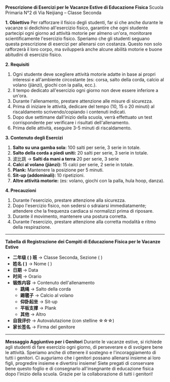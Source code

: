 **Prescrizione di Esercizi per le Vacanze Estive di Educazione Fisica**
Scuola Primaria N°2 di Via Neijiang – Classe Seconda

**1. Obiettivo**
Per rafforzare il fisico degli studenti, far sì che anche durante le vacanze si dedichino all'esercizio fisico, garantire che ogni studente partecipi ogni giorno ad attività motorie per almeno un'ora, monitorare scientificamente l'esercizio fisico. Speriamo che gli studenti seguano questa prescrizione di esercizi per allenarsi con costanza. Questo non solo rafforzerà il loro corpo, ma svilupperà anche alcune abilità motorie e buone abitudini di esercizio fisico.

**2. Requisiti**
1.  Ogni studente deve scegliere attività motorie adatte in base ai propri interessi e all'ambiente circostante (es: corsa, salto della corda, calcio al volano (jiànzi), giochi con la palla, ecc.).
2.  Il tempo dedicato all'esercizio ogni giorno non deve essere inferiore a un'ora.
3.  Durante l'allenamento, prestare attenzione alle misure di sicurezza.
4.  Prima di iniziare le attività, dedicare del tempo (10, 15 o 20 minuti) al riscaldamento scrivendo/copiando i contenuti indicati.
5.  Dopo due settimane dall'inizio della scuola, verrà effettuato un test corrispondente per verificare i risultati dell'allenamento.
6.  Prima delle attività, eseguire 3-5 minuti di riscaldamento.

**3. Contenuto degli Esercizi**
1.  **Salto su una gamba sola:** 100 salti per serie, 3 serie in totale.
2.  **Salto della corda a piedi uniti:** 20 salti per serie, 3 serie in totale.
3.  波比跳 -> **Salti da mani a terra** 20 per serie, 3 serie 
4.  **Calci al volano (jiànzi):** 15 calci per serie, 2 serie in totale.
5.  **Plank:** Mantenere la posizione per 5 minuti.
6.  **Sit-up (addominali):** 10 ripetizioni.
7.  **Altre attività motorie:** (es: volano, giochi con la palla, hula hoop, danza).

**4. Precauzioni**
1.  Durante l'esercizio, prestare attenzione alla sicurezza.
2.  Dopo l'esercizio fisico, non sedersi o sdraiarsi immediatamente; attendere che la frequenza cardiaca si normalizzi prima di riposare.
3.  Durante il movimento, mantenere una postura corretta.
4.  Durante l'esercizio, prestare attenzione alla corretta modalità e ritmo della respirazione.

---

**Tabella di Registrazione dei Compiti di Educazione Fisica per le Vacanze Estive**
*   **二年级 ( ) 班** -> Classe Seconda, Sezione ( )
*   **姓名 ( )** -> Nome ( )
*   **日期** -> Data
*   **时间** -> Orario
*   **锻炼内容** -> Contenuto dell'allenamento
    *   **跳绳** -> Salto della corda
    *   **踢毽子** -> Calcio al volano
    *   **仰卧起坐** -> Sit-up
    *   **平板支撑** -> Plank
    *   **其他** -> Altro
*   **自我评价** -> Autovalutazione (con stelline ☆☆☆)
*   **家长签名** -> Firma del genitore

---

**Messaggio Aggiuntivo per i Genitori**
Durante le vacanze estive, si richiede agli studenti di fare esercizio ogni giorno, di perseverare e di svolgere bene le attività. Speriamo anche di ottenere il sostegno e l'incoraggiamento di tutti i genitori. Ci auguriamo che i genitori possano allenarsi insieme ai loro figli, progredire insieme e divertirsi insieme! Siete pregati di conservare bene questo foglio e di consegnarlo all'insegnante di educazione fisica dopo l'inizio della scuola.
Grazie per la collaborazione di tutti i genitori!
